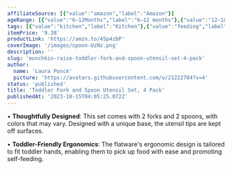 ```yaml
---
affiliateSource: [{"value":"amazon","label":"Amazon"}]
ageRange: [{"value":"6–12Months","label":"6–12 months"},{"value":"12–18Months","label":"12–18 months"},{"value":"18–24Months","label":"18–24 months"},{"value":"2–3Years","label":"2–3 years"},{"value":"3+Years","label":"3+ years"}]
tags: [{"value":"kitchen","label":"Kitchen"},{"value":"feeding","label":"Feeding"},{"value":"amazon","label":"Amazon"}]
itemPrice: '9.38'
productLink: 'https://amzn.to/45p4zbP'
coverImage: '/images/spoon-UzNz.png'
description: ''
slug: 'munchkin-raise-toddler-fork-and-spoon-utensil-set-4-pack'
author:
  name: 'Laura Poncé'
  picture: 'https://avatars.githubusercontent.com/u/21222704?v=4'
status: 'published'
title: 'Toddler Fork and Spoon Utensil Set, 4 Pack'
publishedAt: '2023-10-15T04:05:25.072Z'
---
```


• **Thoughtfully Designed**: This set comes with 2 forks and 2 spoons, with colors that may vary. Designed with a unique base, the utensil tips are kept off surfaces.

• **Toddler-Friendly Ergonomics**: The flatware's ergonomic design is tailored to fit toddler hands, enabling them to pick up food with ease and promoting self-feeding.

